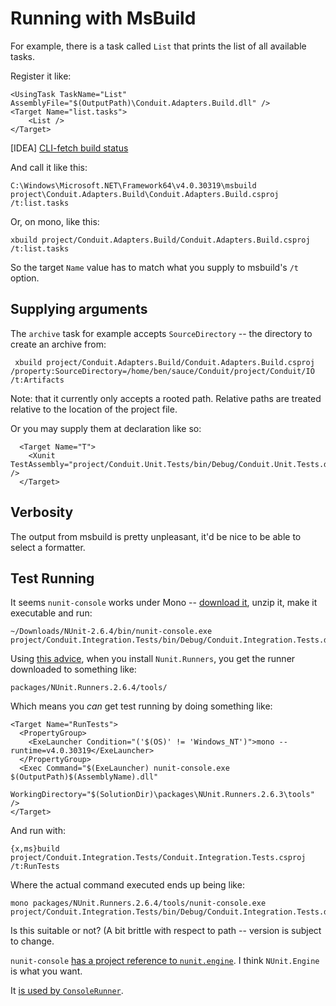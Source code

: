 ﻿# Running with MsBuild

For example, there is a task called `List` that prints the list of all available tasks. 

Register it like:

```
<UsingTask TaskName="List" AssemblyFile="$(OutputPath)\Conduit.Adapters.Build.dll" />
<Target Name="list.tasks">
	<List />
</Target>
```

[IDEA] [CLI-fetch build status](https://www.appveyor.com/docs/api/projects-builds#get-projects)

And call it like this:

```
C:\Windows\Microsoft.NET\Framework64\v4.0.30319\msbuild project\Conduit.Adapters.Build\Conduit.Adapters.Build.csproj /t:list.tasks
```

Or, on mono, like this:

```
xbuild project/Conduit.Adapters.Build/Conduit.Adapters.Build.csproj /t:list.tasks

```

So the target `Name` value has to match what you supply to msbuild's `/t` option.

## Supplying arguments

The `archive` task for example accepts `SourceDirectory` -- the directory to create an archive from:

```
 xbuild project/Conduit.Adapters.Build/Conduit.Adapters.Build.csproj /property:SourceDirectory=/home/ben/sauce/Conduit/project/Conduit/IO /t:Artifacts

```

Note: that it currently only accepts a rooted path. Relative paths are treated relative to the location of the project file.

Or you may supply them at declaration like so:

```
  <Target Name="T">
    <Xunit TestAssembly="project/Conduit.Unit.Tests/bin/Debug/Conduit.Unit.Tests.dll" />
  </Target>
```

## Verbosity

The output from msbuild is pretty unpleasant, it'd be nice to be able to select a formatter.

## Test Running

It seems `nunit-console` works under Mono -- [download it](http://www.nunit.org/index.php?p=download), unzip it, make it executable and run:

 ```
 ~/Downloads/NUnit-2.6.4/bin/nunit-console.exe project/Conduit.Integration.Tests/bin/Debug/Conduit.Integration.Tests.dll

 ``` 
 
Using [this advice](https://peteris.rocks/blog/running-nunit-with-msbuild-on-windows-and-mono/), when you install `Nunit.Runners`, you get the runner downloaded to something like:
 

```
packages/NUnit.Runners.2.6.4/tools/
``` 

Which means you *can* get test running by doing something like:

```
<Target Name="RunTests">
  <PropertyGroup>
    <ExeLauncher Condition="('$(OS)' != 'Windows_NT')">mono --runtime=v4.0.30319</ExeLauncher>
  </PropertyGroup>
  <Exec Command="$(ExeLauncher) nunit-console.exe $(OutputPath)$(AssemblyName).dll"
        WorkingDirectory="$(SolutionDir)\packages\NUnit.Runners.2.6.3\tools" />
</Target>
```

And run with:

```
{x,ms}build project/Conduit.Integration.Tests/Conduit.Integration.Tests.csproj /t:RunTests
```

Where the actual command executed ends up being like:

```
mono packages/NUnit.Runners.2.6.4/tools/nunit-console.exe project/Conduit.Integration.Tests/bin/Debug/Conduit.Integration.Tests.dll

```

Is this suitable or not? (A bit brittle with respect to path -- version is subject to change.

`nunit-console` [has a project reference to `nunit.engine`](https://github.com/nunit/nunit/blob/master/src/NUnitConsole/nunit-console/nunit-console.csproj#L122). I think `NUnit.Engine` is what you want. 
 
It [is used by `ConsoleRunner`](https://github.com/nunit/nunit/blob/master/src/NUnitConsole/nunit-console/nunit-console.csproj#L122).
